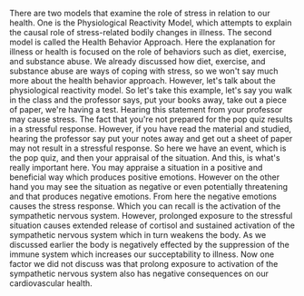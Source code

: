 There are two models that examine the role of stress in relation to our health.
One is the Physiological Reactivity Model, which attempts to explain the causal
role of stress-related bodily changes in illness. The second model is called
the Health Behavior Approach. Here the explanation for illness or health is
focused on the role of behaviors such as diet, exercise, and substance abuse.
We already discussed how diet, exercise, and substance abuse are ways of coping
with stress, so we won't say much more about the health behavior approach.
However, let's talk about the physiological reactivity model. So let's take
this example, let's say you walk in the class and the professor says, put your
books away, take out a piece of paper, we're having a test. Hearing this
statement from your professor may cause stress. The fact that you're not
prepared for the pop quiz results in a stressful response. However, if you have
read the material and studied, hearing the professor say put your notes away
and get out a sheet of paper may not result in a stressful response. So here we
have an event, which is the pop quiz, and then your appraisal of the situation.
And this, is what's really important here. You may appraise a situation in a
positive and beneficial way which produces positive emotions. However on the
other hand you may see the situation as negative or even potentially
threatening and that produces negative emotions. From here the negative
emotions causes the stress response. Which you can recall is the activation of
the sympathetic nervous system. However, prolonged exposure to the stressful
situation causes extended release of cortisol and sustained activation of the
sympathetic nervous system which in turn weakens the body. As we discussed
earlier the body is negatively effected by the suppression of the immune system
which increases our succeptability to illness. Now one factor we did not
discuss was that prolong exposure to activation of the sympathetic nervous
system also has negative consequences on our cardiovascular health.
